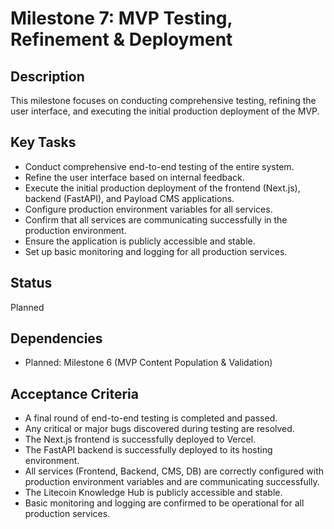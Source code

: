 # Milestone 7: MVP Testing, Refinement & Deployment

## Description
This milestone focuses on conducting comprehensive testing, refining the user interface, and executing the initial production deployment of the MVP.

## Key Tasks
*   Conduct comprehensive end-to-end testing of the entire system.
*   Refine the user interface based on internal feedback.
*   Execute the initial production deployment of the frontend (Next.js), backend (FastAPI), and Payload CMS applications.
*   Configure production environment variables for all services.
*   Confirm that all services are communicating successfully in the production environment.
*   Ensure the application is publicly accessible and stable.
*   Set up basic monitoring and logging for all production services.

## Status
Planned

## Dependencies
*   Planned: Milestone 6 (MVP Content Population & Validation)

## Acceptance Criteria
*   A final round of end-to-end testing is completed and passed.
*   Any critical or major bugs discovered during testing are resolved.
*   The Next.js frontend is successfully deployed to Vercel.
*   The FastAPI backend is successfully deployed to its hosting environment.
*   All services (Frontend, Backend, CMS, DB) are correctly configured with production environment variables and are communicating successfully.
*   The Litecoin Knowledge Hub is publicly accessible and stable.
*   Basic monitoring and logging are confirmed to be operational for all production services.
